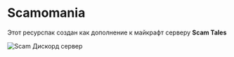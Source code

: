 # Scamomania
Этот ресурспак создан как дополнение к майкрафт серверу **Scam Tales**

![Scam Дискорд сервер](https://img.shields.io/discord/logo=discord/1037240667484733471)
